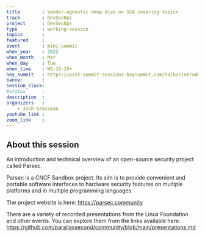 ```yaml
---
title        : Vendor-agnostic deep dive on SCA covering topics
track        : DevSecOps
project      : DevSecOps
type         : working-session
topics       :
featured     :
event        : mini-summit
when_year    : 2022
when_month   : Mar
when_day     : Tue
when_time    : WS-18-19+
hey_summit   : https://post-summit-sessions.heysummit.com/talks/introduction-and-technical-overview-of-an-open-source-security-project-called-parsec/
banner       : 
session_slack:
#status      : 
description  :
organizers   :
    - Josh Grossman        
youtube_link : 
zoom_link    : 
---
```


## About this session
An introduction and technical overview of an open-source security project called Parsec.

Parsec is a CNCF Sandbox project. Its aim is to provide convenient and portable software interfaces to hardware security features on multiple platforms and in multiple programming languages.

The project website is here: https://parsec.community

There are a variety of recorded presentations from the Linux Foundation and other events. You can explore them from the links available here: https://github.com/parallaxsecond/community/blob/main/presentations.md
